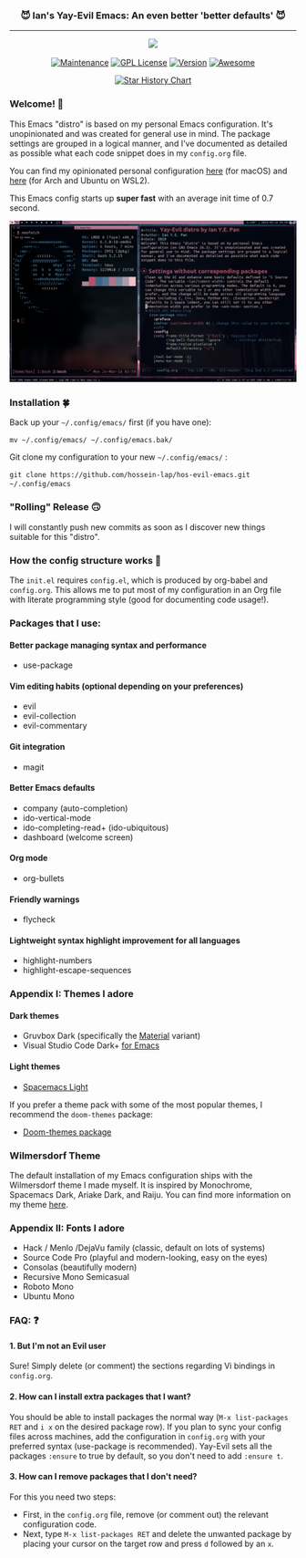 <h3 align="center">😈 Ian's Yay-Evil Emacs: An even better 'better defaults' 😈</h3>
<hr/>

<p align="center">
  <img src="https://upload.wikimedia.org/wikipedia/commons/thumb/0/08/EmacsIcon.svg/120px-EmacsIcon.svg.png" />
</p>

<p align="center">
<a href="https://github.com/ianpan870102/.emacs.d"><img src="https://img.shields.io/badge/Maintained%3F-yes-green.svg" alt="Maintenance"></a>
<a href="https://www.gnu.org/licenses/gpl-3.0"><img src="https://img.shields.io/badge/License-GPL%20v3-blue.svg" alt="GPL License"></a>
<a href="https://github.com/hossein-lap/.emacs.d"><img src="https://img.shields.io/github/release/hossein-lap/hos-evil-emacs" alt="Version"></a>
<a href="https://github.com/sindresorhus/awesome"><img src="https://cdn.rawgit.com/sindresorhus/awesome/d7305f38d29fed78fa85652e3a63e154dd8e8829/media/badge.svg" alt="Awesome"></a>
</p>

<p align="center">
<a href="https://star-history.com/#hossein-lap/hos-evil-emacs&Date">
  <picture>
    <source media="(prefers-color-scheme: dark)" width="600" srcset="https://api.star-history.com/svg?repos=hossein-lap/hos-evil-emacs&type=Date&theme=dark" />
    <source media="(prefers-color-scheme: light)" width="600" srcset="https://api.star-history.com/svg?repos=hossein-lap/hos-evil-emacs&type=Date" />
    <img alt="Star History Chart" width="600" src="https://api.star-history.com/svg?repos=hossein-lap/hos-evil-emacs&type=Date" />
  </picture>
</a>
</p>


### Welcome! 👋
This Emacs "distro" is based on my personal Emacs configuration. It's
unopinionated and was created for general use in mind. The package
settings are grouped in a logical manner, and I've documented as
detailed as possible what each code snippet does in my `config.org`
file.


You can find my opinionated personal configuration
[here](https://github.com/hossein-lap/.macOS-emacs.d) (for macOS)
and [here](https://github.com/hossein-lap/.wsl-emacs.d) (for Arch and
Ubuntu on WSL2).


This Emacs config starts up **super fast** with an average init time of 0.7 second.

![alt text](./shot.png)

### Installation 🍀
Back up your `~/.config/emacs/` first (if you have one):

```
mv ~/.config/emacs/ ~/.config/emacs.bak/
```

Git clone my configuration to your new `~/.config/emacs/` :

```
git clone https://github.com/hossein-lap/hos-evil-emacs.git ~/.config/emacs
```

### "Rolling" Release 🙃
I will constantly push new commits as soon as I discover new things
suitable for this "distro".

### How the config structure works 🧐

The `init.el` requires `config.el`, which is produced by org-babel and
`config.org`. This allows me to put most of my configuration in an Org
file with literate programming style (good for documenting code
usage!).

### Packages that I use:

#### Better package managing syntax and performance
- use-package

#### Vim editing habits (optional depending on your preferences)
- evil
- evil-collection
- evil-commentary

#### Git integration
- magit

#### Better Emacs defaults
- company (auto-completion)
- ido-vertical-mode
- ido-completing-read+ (ido-ubiquitous)
- dashboard (welcome screen)

#### Org mode
- org-bullets

#### Friendly warnings
- flycheck

#### Lightweight syntax highlight improvement for all languages
- highlight-numbers
- highlight-escape-sequences

### Appendix I: Themes I adore

#### Dark themes
- Gruvbox Dark (specifically the [Material](https://github.com/hossein-lap/.wsl-emacs.d/blob/master/themes/doom-gruvbox-material-theme.el) variant)
- Visual Studio Code Dark+ [for Emacs](https://github.com/hossein-lap/vscode-dark-plus-emacs-theme)

#### Light themes
- [Spacemacs Light](https://github.com/nashamri/spacemacs-theme)

If you prefer a theme pack with some of the most popular themes, I recommend the `doom-themes` package:
- [Doom-themes package](https://github.com/doomemacs/themes)

### Wilmersdorf Theme
The default installation of my Emacs configuration ships with the Wilmersdorf theme I made myself.
It is inspired by Monochrome, Spacemacs Dark, Ariake Dark, and Raiju.
You can find more information on my theme [here](https://github.com/ianyepan/wilmersdorf-emacs-theme).

### Appendix II: Fonts I adore
- Hack / Menlo /DejaVu family (classic, default on lots of systems)
- Source Code Pro (playful and modern-looking, easy on the eyes)
- Consolas (beautifully modern)
- Recursive Mono Semicasual
- Roboto Mono
- Ubuntu Mono

### FAQ: ❓
#### 1. But I'm not an Evil user
Sure! Simply delete (or comment) the sections regarding Vi bindings in
`config.org`.

#### 2. How can I install extra packages that I want?
You should be able to install packages the normal way (`M-x
list-packages RET` and `i x` on the desired package row). If you plan
to sync your config files across machines, add the configuration in
`config.org` with your preferred syntax (use-package is
recommended). Yay-Evil sets all the packages `:ensure` to true by
default, so you don't need to add `:ensure t`.

#### 3. How can I remove packages that I don't need?
For this you need two steps:
- First, in the `config.org` file, remove (or comment out) the
  relevant configuration code.
- Next, type `M-x list-packages RET` and delete the unwanted package
  by placing your cursor on the target row and press `d` followed by an `x`.
